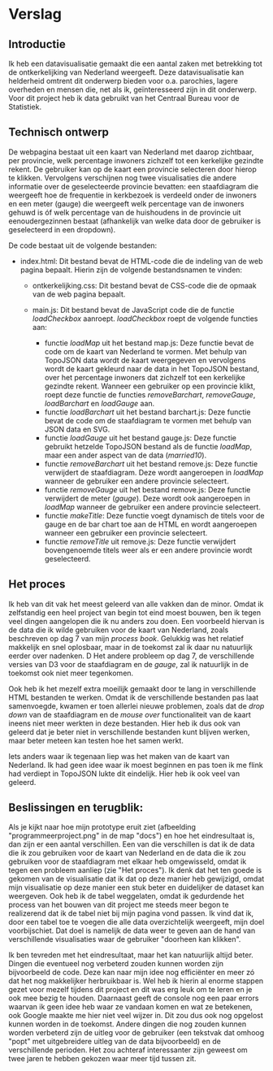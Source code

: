 # Verslag

Introductie
-----------
Ik heb een datavisualisatie gemaakt die een aantal zaken met betrekking tot de ontkerkelijking van Nederland weergeeft. Deze datavisualisatie kan helderheid omtrent dit onderwerp bieden voor 
o.a. parochies, lagere overheden en mensen die, net als ik, geïnteresseerd zijn in dit onderwerp. Voor dit project heb ik data gebruikt van het Centraal Bureau voor de Statistiek.



Technisch ontwerp
-----------------
De webpagina bestaat uit een kaart van Nederland met daarop zichtbaar, per provincie, welk percentage inwoners zichzelf tot een kerkelijke gezindte rekent. De gebruiker kan op de kaart een provincie selecteren door hierop te klikken. Vervolgens verschijnen nog twee visualisaties die andere informatie over de geselecteerde provincie bevatten:  een staafdiagram die weergeeft hoe de frequentie in kerkbezoek is verdeeld onder de inwoners en een meter (gauge) die weergeeft welk percentage van de inwoners gehuwd is óf welk percentage van de huishoudens in de provincie uit eenoudergezinnen bestaat (afhankelijk van welke data door de gebruiker is geselecteerd in een dropdown).

De code bestaat uit de volgende bestanden:

* index.html:
	Dit bestand bevat de HTML-code die de indeling van de web pagina bepaalt. Hierin zijn de volgende bestandsnamen te vinden:
	* ontkerkelijking.css: 
		Dit bestand bevat de CSS-code die de opmaak van de web pagina bepaalt.

	* main.js:
	Dit bestand bevat de JavaScript code die de functie *loadCheckbox* aanroept. *loadCheckbox* roept de volgende functies aan:
		*	functie *loadMap* uit het bestand map.js:
		      Deze functie bevat de code om de kaart van Nederland te vormen. Met behulp van TopoJSON data wordt de kaart weergegeven en vervolgens wordt de kaart gekleurd naar de data in het TopoJSON bestand, over het percentage inwoners dat zichzelf tot een kerkelijke gezindte rekent. Wanneer een gebruiker op een provincie klikt, roept deze functie de functies *removeBarchart*, *removeGauge*, *loadBarchart* en *loadGauge* aan. 
		*	functie *loadBarchart* uit het bestand barchart.js: 
			  Deze functie bevat de code om de staafdiagram te vormen met behulp van JSON data en SVG.
		*	functie *loadGauge* uit het bestand gauge.js:
			  Deze functie gebruikt hetzelde TopoJSON bestand als de functie *loadMap*, maar een ander aspect van de data (*married10*).
		*	functie *removeBarchart* uit het bestand remove.js:
			  Deze functie verwijdert de staafdiagram. Deze wordt aangeroepen in *loadMap* wanneer de gebruiker een andere provincie selecteert.
		*	functie *removeGauge* uit het bestand remove.js:
			  Deze functie verwijdert de meter (*gauge*). Deze wordt ook aangeroepen in *loadMap* wanneer de gebruiker een andere provincie selecteert.
		* 	functie *makeTitle*:
			  Deze functie voegt dynamisch de titels voor de gauge en de bar chart toe aan de HTML en wordt aangeroepen wanneer een gebruiker een provincie selecteert.
		*	functie *removeTitle* uit remove.js:
			  Deze functie verwijdert bovengenoemde titels weer als er een andere provincie wordt geselecteerd.	


Het proces
----------
Ik heb van dit vak het meest geleerd van alle vakken dan de minor. Omdat ik zelfstandig een heel project van begin tot eind moest bouwen, ben ik tegen veel dingen aangelopen die ik nu anders zou doen. Een voorbeeld hiervan is de data die ik wilde gebruiken voor de kaart van Nederland, zoals beschreven op dag 7 van mijn *process book*. Gelukkig was het relatief makkelijk en snel oplosbaar, maar in de toekomst zal ik daar nu natuurlijk eerder over nadenken. D
Het andere probleem op dag 7, de verschillende versies van D3 voor de staafdiagram en de *gauge*, zal ik natuurlijk in de toekomst ook niet meer tegenkomen.

Ook heb ik het mezelf extra moeilijk gemaakt door te lang in verschillende HTML bestanden te werken. Omdat ik de verschillende bestanden pas laat samenvoegde, kwamen er toen allerlei nieuwe problemen, zoals dat de *drop down* van de staafdiagram en de *mouse over* functionaliteit van de kaart ineens niet meer werkten in deze bestanden. Hier heb ik dus ook van geleerd dat je beter niet in verschillende bestanden kunt blijven werken, maar beter meteen kan testen hoe het samen werkt.

Iets anders waar ik tegenaan liep was het maken van de kaart van Nederland. Ik had geen idee waar ik moest beginnen en pas toen ik me flink had verdiept in TopoJSON lukte dit eindelijk. Hier heb ik ook veel van geleerd. 


Beslissingen en terugblik:
-------------------------
Als je kijkt naar hoe mijn prototype eruit ziet (afbeelding "programmeerproject.png" in de map "docs") en hoe het eindresultaat is, dan zijn er een aantal verschillen. Een van die verschillen is dat ik de data die ik zou gebruiken voor de kaart van Nederland en de data die ik zou gebruiken voor de staafdiagram met elkaar heb omgewisseld, omdat ik tegen een probleem aanliep (zie "Het proces"). Ik denk dat het ten goede is gekomen van de visualisatie dat ik dat op deze manier heb gewijzigd, omdat mijn visualisatie op deze manier een stuk beter en duidelijker de dataset kan weergeven. Ook heb ik de tabel weggelaten, omdat ik gedurdende het process van het bouwen van dit project me steeds meer begon te realizerend dat ik de tabel niet bij mijn pagina vond passen. Ik vind dat ik, door een tabel toe te voegen die alle data overzichtelijk weergeeft, mijn doel voorbijschiet. Dat doel is namelijk de data weer te geven aan de hand van verschillende visualisaties waar de gebruiker "doorheen kan klikken". 

Ik ben tevreden met het eindresultaat, maar het kan natuurlijk altijd beter. Dingen die eventueel nog verbeterd zouden kunnen worden zijn bijvoorbeeld de code. Deze kan naar mijn idee nog efficiënter en meer zó dat het nog makkelijker herbruikbaar is. Wel heb ik hierin al enorme stappen gezet voor mezelf tijdens dit project en dit was erg leuk om te leren en je ook mee bezig te houden. Daarnaast geeft de console nog een paar errors waarvan ik geen idee heb waar ze vandaan komen en wat ze betekenen, ook Google maakte me hier niet veel wijzer in. Dit zou dus ook nog opgelost kunnen worden in de toekomst. Andere dingen die nog zouden kunnen worden verbeterd zijn de uitleg voor de gebruiker (een tekstvak dat omhoog "popt" met uitgebreidere uitleg van de data bijvoorbeeld) en de verschillende perioden. Het zou achteraf interessanter zijn geweest om twee jaren te hebben gekozen waar meer tijd tussen zit. 




